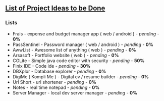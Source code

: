 ## [List of Project Ideas to be Done](https://ariyanas.github.io/project-todos/)



### Lists
  * Frais - expense and budget manager app ( web / android ) - *pending* - **0%**
  * PassSentinel - Password manager ( web / android ) - *pending* - **0%**
  * AwwList - Awesome list of anything ( web ) - *pending* - **0%**
  * Arsasoft - Portfolio website ( web ) - *pending* - **0%**
  * CGLite - Simple java code editor with security - *pending* - **50%**
  * Finix IDE - Code ide - *pending* - **30%**
  * DBXplor - Database explorer - *pending* - **0%**
  * DigiMe ( Kompli Me ) - Digital cv / resume builder - *pending* - **0%**
  * Url Short - url shortener - *pending* - **0%**
  * Notes - real time notepad - *pending* - **0%**
  * Server Manager - local dev server manager - *pending* - **0%**
